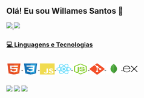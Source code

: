 ## Olá! Eu sou Willames Santos 👋

<div>
  <a href="https://github.com/WillamesSilv">
  <img height="160em" src="https://github-readme-stats.vercel.app/api?username=WillamesSilv&show_icons=true&theme=tokyonight&include_all_commits=true&count_private=true"/>
  <img height="160em" src="https://github-readme-stats.vercel.app/api/top-langs/?username=WillamesSilv&layout=compact&langs_count=7&theme=tokyonight"/>
</div>
  
##
 ### 💻 Linguagens e Tecnologias
<div style="display: inline_block"><br>
  <img align="center" alt="willames-HTML" height="30" width="40" src="https://raw.githubusercontent.com/devicons/devicon/master/icons/html5/html5-original.svg">
  <img align="center" alt="willames-CSS" height="30" width="40" src="https://raw.githubusercontent.com/devicons/devicon/master/icons/css3/css3-original.svg">
  <img align="center" alt="willames-Js" height="30" width="40" src="https://raw.githubusercontent.com/devicons/devicon/master/icons/javascript/javascript-plain.svg">
  <img align="center" alt="willames-React" height="30" width="40" src="https://raw.githubusercontent.com/devicons/devicon/master/icons/react/react-original.svg">
  <img align="center" alt="willames-Node" height="30" width="40" src="https://raw.githubusercontent.com/devicons/devicon/master/icons/nodejs/nodejs-original.svg">
  <img align="center" alt="willames-Git" height="30" width="40" src="https://raw.githubusercontent.com/devicons/devicon/master/icons/git/git-original.svg">
  <img align="center" alt="willames-Mongo" height="30" width="40" src="https://raw.githubusercontent.com/devicons/devicon/master/icons/mongodb/mongodb-original.svg">
  <img align="center" alt="willames-Express" height="30" width="40" src="https://raw.githubusercontent.com/devicons/devicon/master/icons/express/express-original.svg">
</div>

  ##
  
 <div>
   <a href="https://www.facebook.com/willames.silvadossantos" target="_blank"><img src="https://img.shields.io/badge/Facebook-1877F2?style=for-the-badge&logo=facebook&logoColor=white" target="_blank"></a>
  <a href="https://www.instagram.com/willamesssantos/" target="_blank"><img src="https://img.shields.io/badge/-Instagram-%23E4405F?style=for-the-badge&logo=instagram&logoColor=white" target="_blank"></a>
  <a href="https://www.linkedin.com/in/willames-silva-dos-santos-a26172126/" target="_blank"><img src="https://img.shields.io/badge/-LinkedIn-%230077B5?style=for-the-badge&logo=linkedin&logoColor=white" target="_blank"></a> 

</div>
